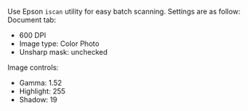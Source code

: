 Use Epson `iscan` utility for easy batch scanning.
Settings are as follow:
Document tab:
  - 600 DPI
  - Image type: Color Photo
  - Unsharp mask: unchecked

Image controls:
  - Gamma: 1.52
  - Highlight: 255
  - Shadow: 19


